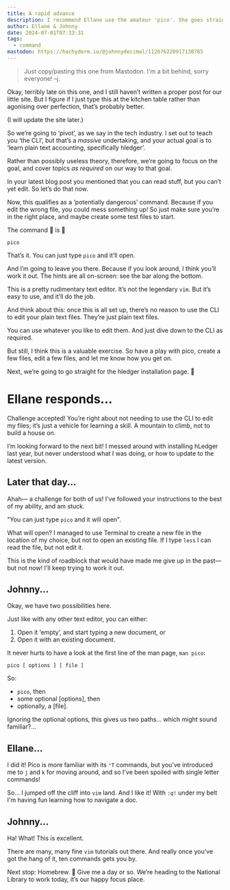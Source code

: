 ```yaml
---
title: A rapid advance
description: I recommend Ellane use the amateur 'pico'. She goes straight to 'vim'. Nice.
author: Ellane & Johnny
date: 2024-07-01T07:33:31
tags:
  - command
mastodon: https://hachyderm.io/@johnnydecimal/112676220917130785
---
```


> Just copy/pasting this one from Mastodon. I'm a bit behind, sorry everyone!
> –j.

Okay, terribly late on this one, and I still haven’t written a proper post for our little site. But I figure if I just type this at the kitchen table rather than agonising over perfection, that’s probably better.

(I will update the site later.)

So we’re going to ‘pivot’, as we say in the tech industry. I set out to teach you ‘the CLI’, but that’s a _massive_ undertaking, and your actual goal is to ‘learn plain text accounting, specifically hledger’.

Rather than possibly useless theory, therefore, we’re going to focus on the goal, and cover topics _as required_ on our way to that goal.

In your latest blog post you mentioned that you can read stuff, but you can’t yet edit. So let’s do that now.

Now, this qualifies as a ‘potentially dangerous’ command. Because if you edit the wrong file, you could mess something up! So just make sure you’re in the right place, and maybe create some test files to start.

The command 🥁 is 🥁

`pico`

That’s it. You can just type `pico` and it’ll open.

And I’m going to leave you there. Because if you look around, I think you’ll work it out. The hints are all on-screen: see the bar along the bottom.

This is a pretty rudimentary text editor. It’s not the legendary `vim`. But it’s easy to use, and it’ll do the job.

And think about this: once this is all set up, there’s no reason to use the CLI to edit your plain text files. They’re just plain text files.

You can use whatever you like to edit them. And just dive down to the CLI as required.

But still, I think this is a valuable exercise. So have a play with pico, create a few files, edit a few files, and let me know how you get on.

Next, we’re going to go straight for the hledger installation page. 😬

# Ellane responds...

Challenge accepted! You’re right about not needing to use the CLI to edit my files; it’s just a vehicle for learning a skill. A mountain to climb, not to build a house on.

I’m looking forward to the next bit! I messed around with installing hLedger last year, but never understood what I was doing, or how to update to the latest version.

## Later that day...

Ahah— a challenge for both of us! I've followed your instructions to the best of my ability, and am stuck.

"You can just type `pico` and it will open".

What will open? I managed to use Terminal to create a new file in the location of my choice, but not to open an existing file. If I type `less` I can read the file, but not edit it.

This is the kind of roadblock that would have made me give up in the past—but not now! I'll keep trying to work it out.

## Johnny...

Okay, we have two possibilities here.

Just like with any other text editor, you can either:

1. Open it ‘empty’, and start typing a new document, or
2. Open it with an existing document.

It never hurts to have a look at the first line of the man page, `man pico`:

`pico [ options ] [ file ]`

So:

- `pico`, then
- some optional [options], then
- optionally, a [file].

Ignoring the optional options, this gives us two paths... which might sound familiar?…

## Ellane...

I did it! Pico is more familiar with its `⌃T` commands, but you've introduced me to `j` and `k` for moving around, and so I've been spoiled with single letter commands!

So… I jumped off the cliff into `vim` land. And I like it! With `:q!` under my belt I'm having fun learning how to navigate a doc.

## Johnny...

Ha! What! This is excellent.

There are many, many fine `vim` tutorials out there. And really once you’ve got the hang of it, ten commands gets you by.

Next stop: Homebrew. 🚏 Give me a day or so. We’re heading to the National Library to work today, it’s our happy focus place.
